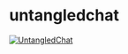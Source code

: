 # untangledchat

[![UntangledChat](https://untanglechat-user-profile.s3.ap-south-1.amazonaws.com/Watch+Demo.png)](https://drive.google.com/file/d/1GWotM0epONc9cCwxYmhJNzZ1oaPRARkx/view?usp=sharing "untagledchat demo - Click to Watch!")

  
